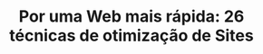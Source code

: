 ---
layout: redirect
category: caelum
title: "Por uma Web mais rápida: 26 técnicas de otimização de Sites"
originalURI: http://blog.caelum.com.br/por-uma-web-mais-rapida-26-tecnicas-de-otimizacao-de-sites/
class: destaque
---
